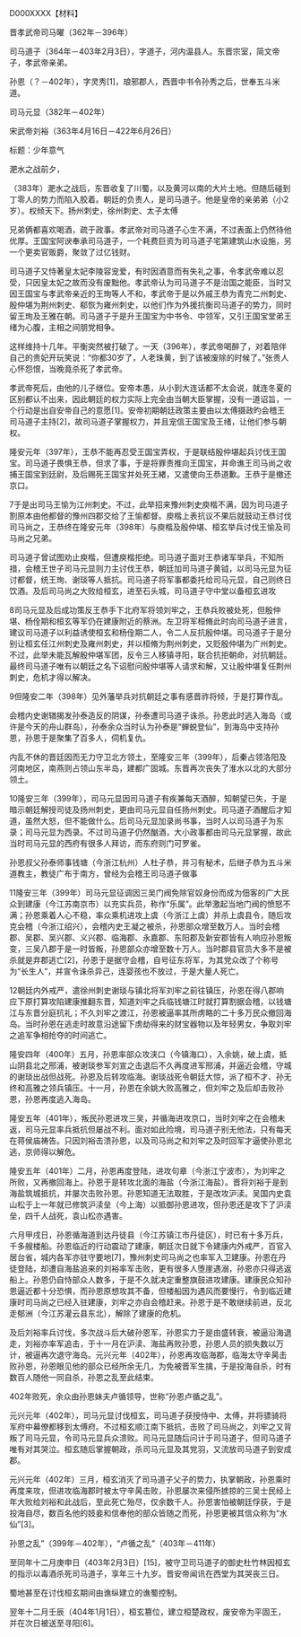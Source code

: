 D000XXXX【材料】

晋孝武帝司马曜（362年－396年）

司马道子（364年－403年2月3日），字道子，河内温县人。东晋宗室，简文帝子，孝武帝亲弟。

孙恩（？－402年），字灵秀[1]，琅邪郡人，西晋中书令孙秀之后，世奉五斗米道。

司马元显（382年－402年）

宋武帝刘裕（363年4月16日－422年6月26日）



标题：少年意气



淝水之战前夕，





（383年）淝水之战后，东晋收复了川蜀，以及黄河以南的大片土地。但随后碰到丁零人的势力而陷入胶着。朝廷的负责人，是司马道子。他是皇帝的亲弟弟（小2岁）。权倾天下。扬州刺史，徐州刺史、太子太傅

兄弟俩都喜欢喝酒，疏于政事。孝武帝对司马道子心生不满，不过表面上仍然待他优厚。王国宝阿谀奉承司马道子，一个耗费巨资为司马道子宅第建筑山水设施，另一个更卖官贩爵，聚敛了过亿钱财。


司马道子又恃著皇太妃李陵容宠爱，有时因酒意而有失礼之事，令孝武帝难以忍受，只因皇太妃之故而没有废黜他。孝武帝认为司马道子不是治国之能臣，当时又因王国宝与孝武帝亲近的王珣等人不和，孝武帝于是以外戚王恭为青兖二州刺史、殷仲堪为荆州刺史、郗恢为雍州刺史，以他们作为外援抗衡司马道子的势力，同时留王珣及王雅在朝。司马道子于是升王国宝为中书令、中领军，又引王国宝堂弟王绪为心腹，主相之间朋党相争。

这样维持十几年。平衡突然被打破了。一天（396年），孝武帝喝醉了，对着陪伴自己的贵妃开玩笑说：“你都30岁了，人老珠黄，到了该被废除的时候了。”张贵人心怀怨恨，当晚竟杀死了孝武帝。

孝武帝死后，由他的儿子继位。安帝本愚，从小到大连话都不太会说，就连冬夏的区别都认不出来，因此朝廷的权力实际上完全由当朝大臣掌握，没有一道诏旨，一个行动是出自安帝自己的意愿[1]。安帝初期朝廷政策主要由以太傅摄政旳会稽王司马道子主持[2]，故司马道子掌握权力，并且宠信王国宝及王绪，让他们参与朝权。

隆安元年（397年），王恭不能再忍受王国宝弄权，于是联结殷仲堪起兵讨伐王国宝。司马道子畏惧王恭，但求了事，于是将罪责推向王国宝，并命谯王司马尚之收捕王国宝到廷尉，及后赐死王国宝并处死王緖，又遣使向王恭道歉。王恭于是撤还京口。



7于是出司马王愉为江州刺史。不过，此举招来豫州刺史庾楷不满，因为司马道子割原本由他都督的豫州四郡交给了王愉都督。庾楷上表抗议不果后就鼓动王恭讨伐司马尚之，王恭终在隆安元年（398年）与庾楷及殷仲堪、桓玄举兵讨伐王愉及司马尚之兄弟。

司马道子曾试图劝止庾楷，但遭庾楷拒绝。司马道子面对王恭诸军举兵，不知所措，会稽王世子司马元显则力主讨伐王恭，朝廷加司马道子黄钺，以司马元显为征讨都督，统王珣、谢琰等人抵抗。司马道子将军事都委托给司马元显，自己则终日饮酒。及后司马尚之大败给桓玄，进至石头城，司马道子守中堂以备桓玄进攻

8司马元显及后成功策反王恭手下北府军将领刘牢之，王恭兵败被处死，但殷仲堪、杨佺期和桓玄等军仍在建康附近的蔡洲。左卫将军桓脩此时向司马道子进言，建议司马道子以利益诱使桓玄和杨佺期二人，令二人反抗殷仲堪。司马道子于是分别让桓玄任江州刺史及雍州刺史，并以桓脩为荆州刺史，又贬殷仲堪为广州刺史。不过，此举未能瓦解殷仲堪军团，反令三人移镇寻阳，联合抗拒朝命，对抗朝廷。最终司马道子唯有以朝廷之名下诏慰问殷仲堪等人请求和解，又让殷仲堪复任荆州刺史，危机才得以解决。



9但隆安二年（398年）见外藩举兵对抗朝廷之事有感晋祚将倾，于是打算作乱。

会稽内史谢𬨎揭发孙泰造反的阴谋，孙泰遭司马道子诛杀。孙恩此时逃入海岛（或许是今天的舟山群岛），孙泰余众当时认为孙泰是“蝉蜕登仙”，到海岛中支持孙恩，孙恩于是聚集了百多人，伺机复仇。



内乱不休的晋廷因而无力守卫北方领土，至隆安三年（399年），后秦占领洛阳及河南地区，南燕则占领山东半岛，建都广固城。东晋再次丧失了淮水以北的大部分领土。



10隆安三年（399年），司马元显因司马道子有疾兼每天酒醉，知朝望已失，于是暗示朝廷解授司徒及扬州刺史，更由司马元显自任扬州刺史。司马道子酒醒后才知道，虽然大怒，但不能做什么。后司马元显加录尚书事，当时人以司马道子为东录；司马元显为西录。不过司马道子仍然酗酒，大小政事都由司马元显掌握，故此当时司马元显的西府有很多人拜访，而东府则门可罗雀。



孙恩叔父孙泰师事钱塘（今浙江杭州）人杜子恭，并习有秘术，后继子恭为五斗米道教主，教徒广布于南方，曾经为会稽王司马道子做事

11隆安三年（399年）司马元显征调因三吴门阀免除官奴身份而成为佃客的广大民众到建康（今江苏南京市）以充实兵员，称作“乐属”。此举激起当地门阀的愤怒不满；孙恩乘着人心不稳，率众乘机进攻上虞（今浙江上虞）并杀上虞县令，随后攻克会稽（今浙江绍兴），会稽内史王凝之被杀，孙恩部众增至数万人。当时会稽郡、吴郡、吴兴郡、义兴郡、临海郡、永嘉郡、东阳郡及新安郡皆有人响应孙恩叛变，三吴八郡于是一时皆叛，孙恩部众亦增至数十万人。当时郡县官员大多不是被杀就是弃郡逃亡[2]，孙恩于是据守会稽，自号征东将军，为其党众改了个称号为“长生人”，并宣令诛杀异己，连婴孩也不放过，于是大量人死亡。

12朝廷内外戒严，遣徐州刺史谢琰与镇北将军刘牢之前往镇压，孙恩在得八郡响应下原打算攻陷建康推翻东晋，知道刘牢之兵临钱塘江时就打算割据会稽，以钱塘江与东晋分庭抗礼；不久刘牢之渡江，孙恩被逼率其所虏略的二十多万民众撤回海岛。当时孙恩在逃走时故意沿途留下虏劫得来的财宝器物以及年轻男女，争取刘牢之追军争相抢夺的时间逃亡。

隆安四年（400年）五月，孙恩率部众攻浃口（今镇海口），入余姚，破上虞，抵山阴县北之邢浦，被谢琰参军刘宣之击退后不久再度进军邢浦，并逼近会稽，守城的谢琰出战但战死。孙恩及后转攻临海。谢琰战死令朝廷大惊，派了桓不才、孙无终和高雅之领兵镇压。十一月，孙恩在余姚大败高雅之，但刘牢之及后却击败孙恩，孙恩再度逃入海岛。



隆安五年（401年），叛民孙恩进攻三吴，并循海进攻京口，当时刘牢之在会稽未返，司马元显率兵抵抗但屡战不利。面对如此险境，司马道子别无他法，只有每天在蒋侯庙祷告。只因刘裕击溃孙恩，以及司马尚之和刘牢之及时回军才逼使孙恩北逃，京师得以解危。

隆安五年（401年）二月，孙恩再度登陆，进攻句章（今浙江宁波市），为刘牢之所败，又再撤回海上。孙恩于是转攻北面的海盐（今浙江海盐）。晋将刘裕于是到海盐筑城抵抗，并屡次击败孙恩。孙恩知道无法取胜，于是改攻沪渎。吴国内史袁山松于上一年就已修筑沪渎垒（今上海）以抵御孙恩进攻，但孙恩还是攻下了沪渎垒，四千人战死，袁山松亦遇害。

六月甲戌日，孙恩循海道到达丹徒县（今江苏镇江市丹徒区），时已有十多万兵，千多艘楼船。孙恩临近的行动震动了建康，朝廷次日就下令建康内外戒严，百官入居台省，城内各军亦驻守要地[7]，豫州刺史司马尚之也率军入卫建康。孙恩在丹徒登陆，却遭自海盐追来的刘裕率军击败，更有很多人堕崖遇溺，孙恩亦只得逃返船上。孙恩仍自恃部众人数多，于是不久就决定重整旗鼓进攻建康。建康民众知孙恩逼近都十分恐惧，而孙恩原想攻其不备，但楼船因为遇风而要慢行，令到临近建康时司马尚之已经入驻建康，刘牢之亦自会稽赶来。孙恩于是不敢继续前进，反北走郁洲（今江苏灌云县东北），解除了建康的危机。

及后刘裕率兵讨伐，多次战斗后大破孙恩军，孙恩实力于是由盛转衰，被逼沿海退走，刘裕亦率军追击，于十一月在沪渎、海盐再败孙恩，孙恩人员的损失数以万计，被逼再次退守海岛。元兴元年（402年），孙恩再攻临海郡，临海太守辛昺击败孙恩，孙恩眼见他的部众已经所余无几，为免被晋军生擒，于是投海自杀，时有数百人随他一同自杀，孙恩之乱至此结束。

402年败死，余众由孙恩妹夫卢循领导，世称“孙恩卢循之乱”。

元兴元年（402年），司马元显讨伐桓玄，司马道子获授侍中、太傅，并将骠骑将军府中幕僚都移到太傅府。不过桓玄顺江南下抵抗，击败了司马尚之，刘牢之又背叛了司马元显，令司马元显兵众溃败。司马元显随后问计于司马道子，但司马道子唯有对其哭泣。桓玄随后掌握朝政，杀司马元显及其党羽，又流放司马道子到安成郡。

元兴元年（402年）三月，桓玄消灭了司马道子父子的势力，执掌朝政，孙恩乘时再度来攻，但进攻临海郡时被太守辛昺击败，孙恩屡次来侵所掳掠的三吴士民经上年大败给刘裕和此战后，至此死亡殆尽，仅余数千人。孙恩害怕被朝廷俘获，于是投海自尽，数百名他的妓妾和信奉他的部众皆随之而死，孙恩更被其信众称为“水仙”[3]。

孙恩之乱”（399年－402年），“卢循之乱”（403年－411年）



至同年十二月庚申日（403年2月3日）[15]，被守卫司马道子的御史杜竹林因桓玄的指示以毒酒杀死司马道子，享年三十九岁。晋安帝闻讯在西堂为其哭丧三日。

蜀地甚至在讨伐桓玄期间由谯纵建立的谯蜀控制。

翌年十二月壬辰（404年1月1日），桓玄篡位，建立桓楚政权，废安帝为平固王，并在次日被送至寻阳[6]。

